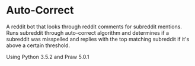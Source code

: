 # Auto-Correct

A reddit bot that looks through reddit comments for subreddit mentions. Runs subreddit through auto-correct algorithm and determines if a subreddit was misspelled and replies with the top matching subreddit if it's above a certain threshold.

Using Python 3.5.2 and Praw 5.0.1
